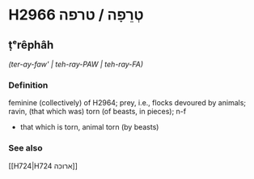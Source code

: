 # H2966 טְרֵפָה / טרפה

## ṭᵉrêphâh

_(ter-ay-faw' | teh-ray-PAW | teh-ray-FA)_

### Definition

feminine (collectively) of H2964; prey, i.e., flocks devoured by animals; ravin, (that which was) torn (of beasts, in pieces); n-f

- that which is torn, animal torn (by beasts)

### See also

[[H724|H724 ארוכה]]
